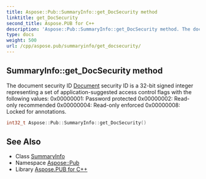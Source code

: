 ```yaml
---
title: Aspose::Pub::SummaryInfo::get_DocSecurity method
linktitle: get_DocSecurity
second_title: Aspose.PUB for C++
description: 'Aspose::Pub::SummaryInfo::get_DocSecurity method. The document security ID Document security ID is a 32-bit signed integer representing a set of application-suggested access control flags with the following values: 0x00000001: Password protected 0x00000002: Read-only recommended 0x00000004: Read-only enforced 0x00000008: Locked for annotations in C++.'
type: docs
weight: 500
url: /cpp/aspose.pub/summaryinfo/get_docsecurity/
---
```

## SummaryInfo::get_DocSecurity method


The document security ID [Document](../../document/) security ID is a 32-bit signed integer representing a set of application-suggested access control flags with the following values: 0x00000001: Password protected 0x00000002: Read-only recommended 0x00000004: Read-only enforced 0x00000008: Locked for annotations.

```cpp
int32_t Aspose::Pub::SummaryInfo::get_DocSecurity()
```

## See Also

* Class [SummaryInfo](../)
* Namespace [Aspose::Pub](../../)
* Library [Aspose.PUB for C++](../../../)
